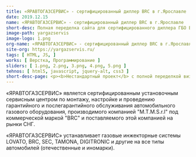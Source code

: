 ```yaml
---
title: «ЯРАВТОГАЗСЕРВИС» - сертифицированный диллер BRC в г.Ярославле
date: 2019.12.15
name: «ЯРАВТОГАЗСЕРВИС» - сертифицированный диллер BRC в г.Ярославле
short-desc: Полная переделка сайта для сертифицированного диллера ГБО BRC в г.Ярославле.
image-path: yargazservis
image-logo: 1.png
org-name: «ЯРАВТОГАЗСЕРВИС» - сертифицированный диллер BRC в г.Ярославле
site-org: https://yargazservis.ru/
tags: [ HTML, JS, ]
works: [ Верстка, Программирование ]
sliders: [ 1.png, 2.png, 3.png, 4.png, 5.png ]
tehnos: [ html5, javascript, jquery-alt, css3 ]
short-desc-page: <p><b>Нестандартный проект</b> с полной переделкой визуальной составляющей сайта (user friendly) для сертифицированного диллера ГБО BRC в г.Ярославле.</p><p>Заказчик обратился ко мне с новыми макетами дизайна в figma и определенными требованиями по переработке сайта.</p><p>Необходимо было <b>переделать весь дизайн, оставив при этом весь контент (включая css-стили) нетронутыми</b>, так как сайт успешно ранжировался в поисковой системе и показывался на первых страницах поисковой выдачи.</p><p>После изучения материалов, оценки объема работы и согласования сроков был произведен полный цикл работ по разработке сайта. От переделки верстки макетов, до проверки целостности структуры HTML и css стилей.</p><p>Сайт в новом дизайне был успешно принят заказчиком. Обновление дизайна никак не повлияло на поисковую выдачу, так как была сохранена структура HTML разметки (включая вложенность).</p> 
---
```

<p>«ЯРАВТОГАЗСЕРВИС» является сертифицированным установочным сервисным центром по монтажу, настройке и проведению гарантийного и послегарантийного обслуживания автомобильного газового оборудования, производимого компанией "M.T.M.S.r.l" под коммерческой маркой "BRC" и поставляемого этой компанией на рынки СНГ.</p>
<p>«ЯРАВТОГАЗСЕРВИС» устанавливает газовые инжекторные системы LOVATO, BRC, SEC, TAMONA, DIGITRONIC и другие на все типы автомобилей (отечественные и иномарки).</p>



